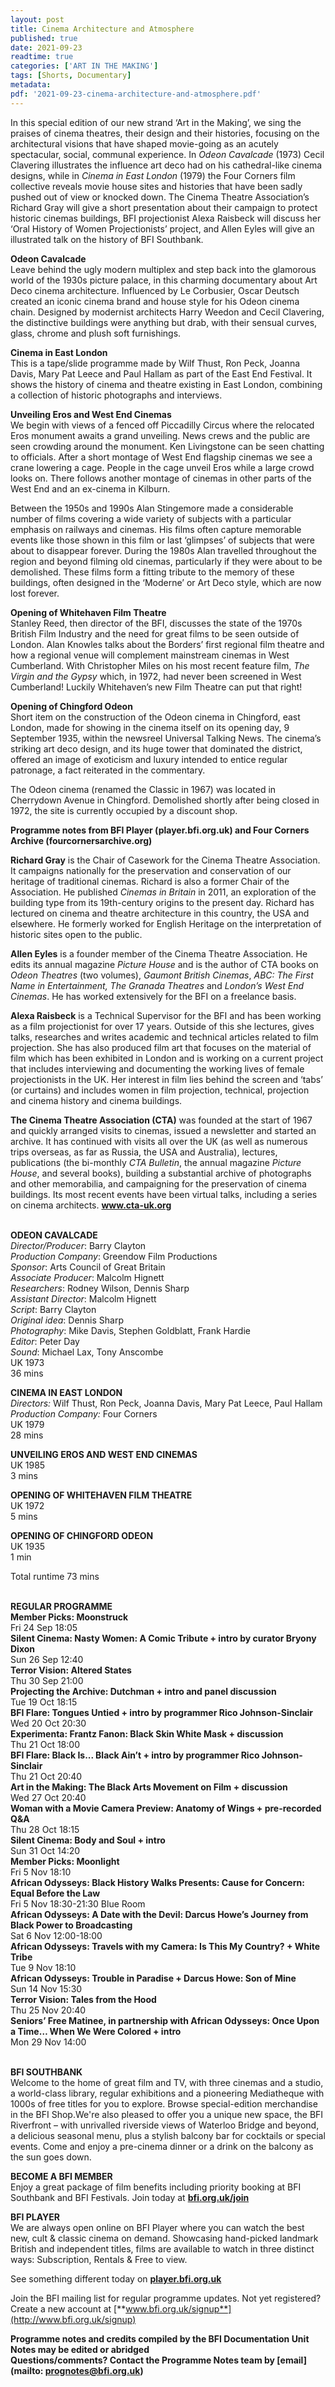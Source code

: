 ```yaml
---
layout: post
title: Cinema Architecture and Atmosphere
published: true
date: 2021-09-23
readtime: true
categories: ['ART IN THE MAKING']
tags: [Shorts, Documentary]
metadata: 
pdf: '2021-09-23-cinema-architecture-and-atmosphere.pdf'
---
```


In this special edition of our new strand ‘Art in the Making’, we sing the praises of cinema theatres, their design and their histories, focusing on the architectural visions that have shaped movie-going as an acutely spectacular, social, communal experience. In _Odeon Cavalcade_ (1973) Cecil Clavering illustrates the influence art deco had on his cathedral-like cinema designs, while in _Cinema in East London_ (1979) the Four Corners film collective reveals movie house sites and histories that have been sadly pushed out of view or knocked down. The Cinema Theatre Association’s Richard Gray will give a short presentation about their campaign to protect historic cinemas buildings, BFI projectionist Alexa Raisbeck will discuss her ‘Oral History of Women Projectionists’ project, and Allen Eyles will give an illustrated talk on the history of BFI Southbank.

**Odeon Cavalcade**  
Leave behind the ugly modern multiplex and step back into the glamorous world of the 1930s picture palace, in this charming documentary about Art Deco cinema architecture. Influenced by Le Corbusier, Oscar Deutsch created an iconic cinema brand and house style for his Odeon cinema chain. Designed by modernist architects Harry Weedon and Cecil Clavering, the distinctive buildings were anything but drab, with their sensual curves, glass, chrome and plush soft furnishings.

**Cinema in East London**  
This is a tape/slide programme made by Wilf Thust, Ron Peck, Joanna Davis,  Mary Pat Leece and Paul Hallam as part of the East End Festival. It shows the history of cinema and theatre existing in East London, combining a collection of historic photographs and interviews.

**Unveiling Eros and West End Cinemas**  
We begin with views of a fenced off Piccadilly Circus where the relocated Eros monument awaits a grand unveiling. News crews and the public are seen crowding around the monument. Ken Livingstone can be seen chatting to officials. After a short montage of West End flagship cinemas we see a crane lowering a cage. People in the cage unveil Eros while a large crowd looks on. There follows another montage of cinemas in other parts of the West End and an ex-cinema in Kilburn.

Between the 1950s and 1990s Alan Stingemore made a considerable number of films covering a wide variety of subjects with a particular emphasis on railways and cinemas. His films often capture memorable events like those shown in this film or last ‘glimpses’ of subjects that were about to disappear forever. During the 1980s Alan travelled throughout the region and beyond filming old cinemas, particularly if they were about to be demolished. These films form a fitting tribute to the memory of these buildings, often designed in the ‘Moderne’ or Art Deco style, which are now lost forever.

**Opening of Whitehaven Film Theatre**  
Stanley Reed, then director of the BFI, discusses the state of the 1970s British Film Industry and the need for great films to be seen outside of London. Alan Knowles talks about the Borders’ first regional film theatre and how a regional venue will complement mainstream cinemas in West Cumberland.  With Christopher Miles on his most recent feature film, _The Virgin and the Gypsy_ which, in 1972, had never been screened in West Cumberland!  Luckily Whitehaven’s new Film Theatre can put that right!

**Opening of Chingford Odeon**  
Short item on the construction of the Odeon cinema in Chingford, east London, made for showing in the cinema itself on its opening day,  9 September 1935, within the newsreel Universal Talking News. The cinema’s striking art deco design, and its huge tower that dominated the district, offered an image of exoticism and luxury intended to entice regular patronage, a fact reiterated in the commentary.

The Odeon cinema (renamed the Classic in 1967) was located in Cherrydown Avenue in Chingford. Demolished shortly after being closed in 1972, the site is currently occupied by a discount shop.

**Programme notes from BFI Player (player.bfi.org.uk) and Four Corners Archive (fourcornersarchive.org)**

**Richard Gray** is the Chair of Casework for the Cinema Theatre Association.  It campaigns nationally for the preservation and conservation of our heritage of traditional cinemas. Richard is also a former Chair of the Association.  He published _Cinemas in Britain_ in 2011, an exploration of the building type from its 19th-century origins to the present day. Richard has lectured on cinema and theatre architecture in this country, the USA and elsewhere.  He formerly worked for English Heritage on the interpretation of historic sites open to the public.

**Allen Eyles** is a founder member of the Cinema Theatre Association. He edits its annual magazine _Picture House_ and is the author of CTA books on _Odeon Theatres_ (two volumes), _Gaumont British Cinemas_, _ABC: The First Name in Entertainment, The Granada Theatres_ and _London’s West End Cinemas_.  He has worked extensively for the BFI on a freelance basis.

**Alexa Raisbeck** is a Technical Supervisor for the BFI and has been working as a film projectionist for over 17 years. Outside of this she lectures, gives talks, researches and writes academic and technical articles related to film projection. She has also produced film art that focuses on the material of film which has been exhibited in London and is working on a current project that includes interviewing and documenting the working lives of female projectionists in the UK. Her interest in film lies behind the screen and ‘tabs’  (or curtains) and includes women in film projection, technical, projection and cinema history and cinema buildings.

**The Cinema Theatre Association (CTA)** was founded at the start of 1967 and quickly arranged visits to cinemas, issued a newsletter and started an archive. It has continued with visits all over the UK (as well as numerous trips overseas, as far as Russia, the USA and Australia), lectures, publications (the bi-monthly _CTA Bulletin_, the annual magazine _Picture House_, and several books), building a substantial archive of photographs and other memorabilia, and campaigning for the preservation of cinema buildings. Its most recent events have been virtual talks, including a series on cinema architects. **www.cta-uk.org**
<br><br>

**ODEON CAVALCADE**  
_Director/Producer_: Barry Clayton  
_Production Company_: Greendow Film Productions  
_Sponsor_: Arts Council of Great Britain  
_Associate Producer_: Malcolm Hignett  
_Researchers_: Rodney Wilson, Dennis Sharp  
_Assistant Director_: Malcolm Hignett  
_Script_: Barry Clayton  
_Original idea_: Dennis Sharp  
_Photography_: Mike Davis, Stephen Goldblatt,  Frank Hardie  
_Editor_: Peter Day  
_Sound_: Michael Lax, Tony Anscombe  
UK 1973  
36 mins

**CINEMA IN EAST LONDON**  
_Directors:_ Wilf Thust, Ron Peck, Joanna Davis,  Mary Pat Leece, Paul Hallam  
_Production Company:_ Four Corners  
UK 1979  
28 mins

**UNVEILING EROS AND WEST END CINEMAS**  
UK 1985  
3 mins

**OPENING OF WHITEHAVEN FILM THEATRE**  
UK 1972  
5 mins

**OPENING OF CHINGFORD ODEON**  
UK 1935  
1 min

Total runtime 73 mins
<br><br>

**REGULAR PROGRAMME**<br>
**Member Picks: Moonstruck**<br>
Fri 24 Sep 18:05<br>
**Silent Cinema: Nasty Women: A Comic Tribute + intro by curator Bryony Dixon**<br>
Sun 26 Sep 12:40<br>
**Terror Vision: Altered States**<br>
Thu 30 Sep 21:00<br>
**Projecting the Archive:  Dutchman + intro and panel discussion**<br>
Tue 19 Oct 18:15<br>
**BFI Flare: Tongues Untied + intro by programmer Rico Johnson-Sinclair**<br>
Wed 20 Oct 20:30<br>
**Experimenta: Frantz Fanon: Black Skin White Mask + discussion**<br>
Thu 21 Oct 18:00<br>
**BFI Flare: Black Is... Black Ain’t + intro by programmer Rico Johnson-Sinclair**<br>
Thu 21 Oct 20:40<br>
**Art in the Making: The Black Arts Movement on Film + discussion**<br>
Wed 27 Oct 20:40<br>
**Woman with a Movie Camera Preview: Anatomy of Wings + pre-recorded Q&A**<br>
Thu 28 Oct 18:15<br>
**Silent Cinema: Body and Soul + intro**<br>
Sun 31 Oct 14:20<br>
**Member Picks: Moonlight**<br>
Fri 5 Nov 18:10<br>
**African Odysseys: Black History Walks Presents: Cause for Concern: Equal Before the Law**<br>
Fri 5 Nov 18:30-21:30 Blue Room<br>
**African Odysseys: A Date with the Devil: Darcus Howe’s Journey from Black Power to Broadcasting**<br>
Sat 6 Nov 12:00-18:00<br>
**African Odysseys: Travels with my Camera: Is This My Country? + White Tribe**<br>
Tue 9 Nov 18:10<br>
**African Odysseys: Trouble in Paradise  + Darcus Howe: Son of Mine**<br>
Sun 14 Nov 15:30<br>
**Terror Vision: Tales from the Hood**<br>
Thu 25 Nov 20:40<br>
**Seniors’ Free Matinee, in partnership with African Odysseys: Once Upon a Time… When We Were Colored + intro**<br>
Mon 29 Nov 14:00<br>
<br>

**BFI SOUTHBANK**  
Welcome to the home of great film and TV, with three cinemas and a studio, a world-class library, regular exhibitions and a pioneering Mediatheque with 1000s of free titles for you to explore. Browse special-edition merchandise in the BFI Shop.We&#39;re also pleased to offer you a unique new space, the BFI Riverfront – with unrivalled riverside views of Waterloo Bridge and beyond, a delicious seasonal menu, plus a stylish balcony bar for cocktails or special events. Come and enjoy a pre-cinema dinner or a drink on the balcony as the sun goes down.  

**BECOME A BFI MEMBER**  
Enjoy a great package of film benefits including priority booking at BFI Southbank and BFI Festivals. Join today at [**bfi.org.uk/join**](http://www.bfi.org.uk/join)  

**BFI PLAYER**  
 We are always open online on BFI Player where you can watch the best new, cult &amp; classic cinema on demand. Showcasing hand-picked landmark British and independent titles, films are available to watch in three distinct ways: Subscription, Rentals &amp; Free to view.  

See something different today on [**player.bfi.org.uk**](https://player.bfi.org.uk)  

Join the BFI mailing list for regular programme updates. Not yet registered? Create a new account at [**www.bfi.org.uk/signup**](http://www.bfi.org.uk/signup)

**Programme notes and credits compiled by the BFI Documentation Unit  
Notes may be edited or abridged  
Questions/comments? Contact the Programme Notes team by [email](mailto: prognotes@bfi.org.uk)**

<!--stackedit_data:
eyJoaXN0b3J5IjpbMTc1MzEwNzEzN119
-->
